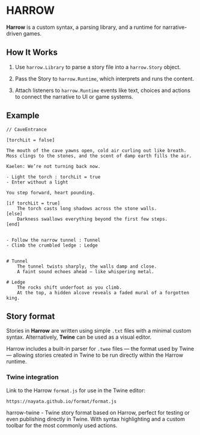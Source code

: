 # HARROW

**Harrow** is a custom syntax, a parsing library, and a runtime for narrative-driven games.


## How It Works

1. Use `harrow.Library` to parse a story file into a `harrow.Story` object.

2. Pass the Story to `harrow.Runtime`, which interprets and runs the content.

3. Attach listeners to `harrow.Runtime` events like text, choices and actions to connect the narrative to UI or game systems.


## Example


```twee
// CaveEntrance

[torchLit = false]

The mouth of the cave yawns open, cold air curling out like breath. 
Moss clings to the stones, and the scent of damp earth fills the air. 

Kaelen: We’re not turning back now.

- Light the torch : torchLit = true
- Enter without a light

You step forward, heart pounding.

[if torchLit = true]
    The torch casts long shadows across the stone walls.
[else]
    Darkness swallows everything beyond the first few steps.
[end]


- Follow the narrow tunnel : Tunnel
- Climb the crumbled ledge : Ledge


# Tunnel
    The tunnel twists sharply, the walls damp and close. 
    A faint sound echoes ahead — like whispering metal.

# Ledge
    The rocks shift underfoot as you climb.
    At the top, a hidden alcove reveals a faded mural of a forgotten king.
```


## Story format

Stories in **Harrow** are written using simple `.txt` files with a minimal custom syntax. Alternatively, **Twine** can be used as a visual editor.

Harrow includes a built-in parser for `.twee` files — the format used by Twine — allowing stories created in Twine to be run directly within the Harrow runtime.


### Twine integration

Link to the Harrow `format.js` for use in the Twine editor:
```
https://nayata.github.io/format/format.js
```

harrow-twine - Twine story format based on Harrow, perfect for testing or even publishing directly in Twine. With syntax highlighting and a custom toolbar for the most commonly used actions.

